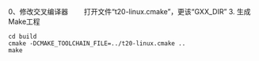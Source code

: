 
0、修改交叉编译器
　　打开文件“t20-linux.cmake”，更该“GXX_DIR”
3. 生成Make工程

```
cd build
cmake -DCMAKE_TOOLCHAIN_FILE=../t20-linux.cmake ..
make
```

